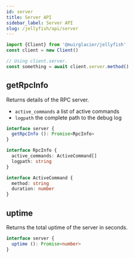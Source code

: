 ```yaml
---
id: server
title: Server API
sidebar_label: Server API
slug: /jellyfish/api/server
---
```


```js
import {Client} from '@muirglacier/jellyfish'
const client = new Client()

// Using client.server.
const something = await client.server.method()
```

## getRpcInfo

Returns details of the RPC server.
- `active_commands` a list of active commands
- `logpath` the complete path to the debug log

```ts title="client.server.getRpcInfo()"
interface server {
  getRpcInfo (): Promise<RpcInfo>
}

interface RpcInfo {
  active_commands: ActiveCommand[]
  logpath: string
}

interface ActiveCommand {
  method: string
  duration: number
}
```

## uptime

Returns the total uptime of the server in seconds.

```ts title="client.server.uptime()"
interface server {
  uptime (): Promise<number>
}
```
